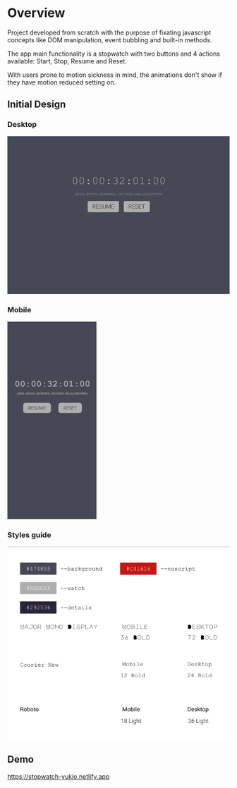 <h1> Overview </h1>

Project developed from scratch with the purpose of fixating javascript concepts like DOM manipulation, event bubbling and built-in methods.

The app main functionality is a stopwatch with two buttons and 4 actions available: Start, Stop, Resume and Reset.

With users prone to motion sickness in mind, the animations don't show if they have motion reduced setting on.

<h2>Initial Design</h2>

<h3>Desktop</h3>
<img src="https://github.com/RyukioMiyamoto/stopwatch/blob/main/img/desktop_design.png?raw=true" alt="A digital stopwatch displaying days, hours, minutes, seconds and milliseconds">
<h3>Mobile</h3>
<img src="https://github.com/RyukioMiyamoto/stopwatch/blob/main/img/mobile_design.png?raw=true" alt="A digital stopwatch displaying days, hours, minutes, seconds and milliseconds">
<h3>Styles guide</h3>
<img src="https://github.com/RyukioMiyamoto/stopwatch/blob/main/img/style.png?raw=true" alt="">

<h2>Demo</h2>

https://stopwatch-yukio.netlify.app
